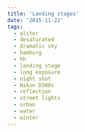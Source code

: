 ```yaml
---
title: 'Landing stages'
date: '2015-11-22'
tags:
  - alster
  - desaturated
  - dramatic sky
  - hamburg
  - hh
  - landing stage
  - long exposure
  - night shot
  - Nikon D300s
  - reflection
  - street lights
  - urban
  - water
  - winter
---
```

